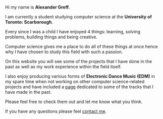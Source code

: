 Hi my name is **Alexander Greff**. 

I am currently a student studying computer science at the **University of Toronto: Scarborough**. 

Every since I was a child I have enjoyed 4 things: learning, solving problems, building things and being creative. 

Computer science gives me a place to do all of these things at once hence why I have chosen to study this field with such a passion. 

On this website you will see some of the projects that I have done in the past as well as my work experience within the field itself. 

I also enjoy producing various forms of **Electronic Dance Music (EDM)** in my spare time when not working on other computer science-related projects and have included a [page](music) dedicated to some of the tracks that I have made in the past. 

Please feel free to check them out and let me know what you think. 

If you have any questions please feel [contact me](contact).